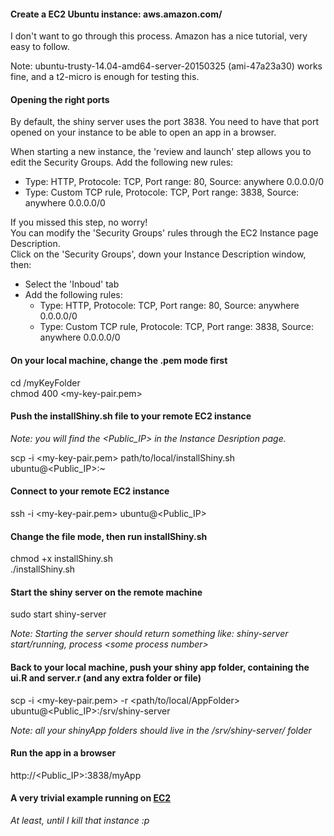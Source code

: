 #### Create a EC2 Ubuntu instance: aws.amazon.com/
I don't want to go through this process. Amazon has a nice tutorial, very easy to follow.

Note:
ubuntu-trusty-14.04-amd64-server-20150325 (ami-47a23a30) works fine, and a t2-micro is enough for testing this.

#### Opening the right ports
By default, the shiny server uses the port 3838. You need to have that port opened on your instance to be able
to open an app in a browser.

When starting a new instance, the 'review and launch' step allows you to edit the Security Groups.
Add the following new rules:
- Type: HTTP, Protocole: TCP, Port range: 80, Source: anywhere 0.0.0.0/0
- Type: Custom TCP rule, Protocole: TCP, Port range: 3838, Source: anywhere 0.0.0.0/0

If you missed this step, no worry!  
You can modify the 'Security Groups' rules through the EC2 Instance page Description.  
Click on the 'Security Groups', down your Instance Description window, then:
- Select the 'Inboud' tab
- Add the following rules:
	- Type: HTTP, Protocole: TCP, Port range: 80, Source: anywhere 0.0.0.0/0
	- Type: Custom TCP rule, Protocole: TCP, Port range: 3838, Source: anywhere 0.0.0.0/0


#### On your local machine, change the .pem mode first
cd /myKeyFolder  
chmod 400 \<my-key-pair.pem\>

#### Push the installShiny.sh file to your remote EC2 instance
_Note: you will find the \<Public_IP\> in the Instance Desription page._

scp -i \<my-key-pair.pem\> path/to/local/installShiny.sh ubuntu@\<Public_IP\>:~  

#### Connect to your remote EC2 instance
ssh -i \<my-key-pair.pem\> ubuntu@\<Public_IP\>

#### Change the file mode, then run installShiny.sh
chmod +x installShiny.sh  
./installShiny.sh

#### Start the shiny server on the remote machine
sudo start shiny-server  

_Note: Starting the server should return something like: shiny-server start/running, process \<some process number\>_

#### Back to your local machine, push your shiny app folder, containing the ui.R and server.r (and any extra folder or file)
scp -i \<my-key-pair.pem\> -r \<path/to/local/AppFolder\> ubuntu@\<Public_IP\>:/srv/shiny-server

_Note: all your shinyApp folders should live in the /srv/shiny-server/ folder_

#### Run the app in a browser
http://\<Public_IP\>:3838/myApp

#### A very trivial example running on [EC2](http://52.17.91.68:3838/basics/)
_At least, until I kill that instance :p_

